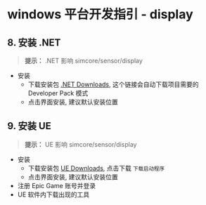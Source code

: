 # windows 平台开发指引 - display

## 8. 安装 .NET
> **提示：** .NET 影响 simcore/sensor/display

- 安装
  - 下载安装包 [.NET Downloads](https://dotnet.microsoft.com/en-us/download/dotnet-framework/thank-you/net481-developer-pack-offline-installer), 这个链接会自动下载项目需要的 Developer Pack 模式
  - 点击界面安装, 建议默认安装位置

## 9. 安装 UE
> **提示：** UE 影响 simcore/sensor/display

- 安装
  - 下载安装包 [UE Downloads](https://www.unrealengine.com/zh-CN/download), 点击下载 `下载启动程序`
  - 点击界面安装, 建议默认安装位置
- 注册 Epic Game 账号并登录
- UE 软件内下载出现的工具

